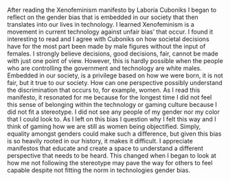After reading the Xenofeminism manifesto by Laboria Cuboniks I began to reflect on the gender bias that is embedded in our society that then translates into our lives in technology. I learned Xenofeminism is a movement in current technology against unfair bias’ that occur. I found it interesting to read and I agree with Cuboniks on how societal decisions have for the most part been made by male figures without the input of females. I strongly believe decisions, good decisions, fair, cannot be made with just one point of view. However, this is hardly possible when the people who are controlling the government and technology are white males. Embedded in our society, is a privilege based on how we were born, it is not fair, but it true to our society. How can one perspective possibly understand the discrimination that occurs to, for example, women. As I read this manifesto, it resonated for me because for the longest time I did not feel this sense of belonging within the technology or gaming culture because I did not fit a stereotype. I did not see any people of my gender nor my color that I could look to. As I left on this bias I question why I felt this way and I think of gaming how we are still as women being objectified. Simply, equality amongst genders could make such a difference, but given this bias is so heavily rooted in our history, it makes it difficult. I appreciate manifestos that educate and create a space to understand a different perspective that needs to be heard. This changed when I began to look at how me not following the stereotype may pave the way for others to feel capable despite not fitting the norm in technologies gender bias.
